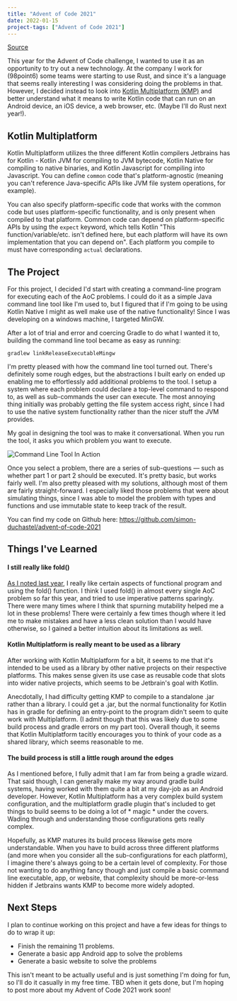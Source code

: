 ```yaml
---
title: "Advent of Code 2021"
date: 2022-01-15
project-tags: ["Advent of Code 2021"]
---
```


[Source](https://github.com/simon-duchastel/advent-of-code-2021)

This year for the Advent of Code challenge, I wanted to use it as an opportunity to try out a new technology. At the company I work for (98point6) some teams were starting to use Rust, and since it's a language that seems really interesting I was considering doing the problems in that. However, I decided instead to look into [Kotlin Multiplatform (KMP)](https://kotlinlang.org/docs/multiplatform.html) and better understand what it means to write Kotlin code that can run on an Android device, an iOS device, a web browser, etc. (Maybe I'll do Rust next year!).

## Kotlin Multiplatform

Kotlin Multiplatform utilizes the three different Kotlin compilers Jetbrains has for Kotlin - Kotlin JVM for compiling to JVM bytecode, Kotlin Native for compiling to native binaries, and Kotlin Javascript for compiling into Javascript. You can define `common` code that's platform-agnostic (meaning you can't reference Java-specific APIs like JVM file system operations, for example).

You can also specify platform-specific code that works with the common code but uses platform-specific functionality, and is only present when compiled to that platform. Common code can depend on platform-specific APIs by using the `expect` keyword, which tells Kotlin "This function/variable/etc. isn't defined here, but each platform will have its own implementation that you can depend on". Each platform you compile to must have corresponding `actual` declarations.

## The Project

For this project, I decided I'd start with creating a command-line program for executing each of the AoC problems. I could do it as a simple Java command line tool like I'm used to, but I figured that if I'm going to be using Kotlin Native I might as well make use of the native functionality! Since I was developing on a windows machine, I targeted MinGW.

After a lot of trial and error and coercing Gradle to do what I wanted it to, building the command line tool became as easy as running:
```
gradlew linkReleaseExecutableMingw
```

I'm pretty pleased with how the command line tool turned out. There's definitely some rough edges, but the abstractions I built early on ended up enabling me to effortlessly add additional problems to the tool. I setup a system where each problem could declare a top-level command to respond to, as well as sub-commands the user can execute. The most annoying thing initially was probably getting the file system access right, since I had to use the native system functionality rather than the nicer stuff the JVM provides.

My goal in designing the tool was to make it conversational. When you run the tool, it asks you which problem you want to execute.

![Command Line Tool In Action](command-line.gif#center "Command Line Tool")

Once you select a problem, there are a series of sub-questions — such as whether part 1 or part 2 should be executed. It's pretty basic, but works fairly well. I'm also pretty pleased with my solutions, although most of them are fairly straight-forward. I especially liked those problems that were about simulating things, since I was able to model the problem with types and functions and use immutable state to keep track of the result.

You can find my code on Github here: https://github.com/simon-duchastel/advent-of-code-2021

## Things I've Learned

#### I still really like fold()

[As I noted last year](/projects/older-projects#advent-of-code-2020), I really like certain aspects of functional program and using the fold() function. I think I used fold() in almost every single AoC problem so far this year, and tried to use imperative patterns sparingly. There were many times where I think that spurning mutability helped me a lot in these problems! There were certainly a few times though where it led me to make mistakes and have a less clean solution than I would have otherwise, so I gained a better intuition about its limitations as well.

#### Kotlin Multiplatform is really meant to be used as a library

After working with Kotlin Multiplatform for a bit, it seems to me that it's intended to be used as a library by other native projects on their respective platforms. This makes sense given its use case as reusable code that slots into wider native projects, which seems to be Jetbrain's goal with Kotlin.

Anecdotally, I had difficulty getting KMP to compile to a standalone .jar rather than a library. I could get a .jar, but the normal functionality for Kotlin has in gradle for defining an entry-point to the program didn't seem to quite work with Multiplatform. (I admit though that this was likely due to some build process and gradle errors on my part too). Overall though, it seems that Kotlin Multiplatform tacitly encourages you to think of your code as a shared library, which seems reasonable to me.

#### The build process is still a little rough around the edges

As I mentioned before, I fully admit that I am far from being a gradle wizard. That said though, I can generally make my way around gradle build systems, having worked with them quite a bit at my day-job as an Android developer. However, Kotlin Multiplatform has a very complex build system configuration, and the multiplatform gradle plugin that's included to get things to build seems to be doing a lot of * magic * under the covers. Wading through and understanding those configurations gets really complex.

Hopefully, as KMP matures its build process likewise gets more understandable. When you have to build across three different platforms (and more when you consider all the sub-configurations for each platform), I imagine there's always going to be a certain level of complexity. For those not wanting to do anything fancy though and just compile a basic command line executable, app, or website, that complexity should be more-or-less hidden if Jetbrains wants KMP to become more widely adopted.

## Next Steps

I plan to continue working on this project and have a few ideas for things to do to wrap it up:

- Finish the remaining 11 problems.
- Generate a basic app Android app to solve the problems
- Generate a basic website to solve the problems

This isn't meant to be actually useful and is just something I'm doing for fun, so I'll do it casually in my free time. TBD when it gets done, but I'm hoping to post more about my Advent of Code 2021 work soon!